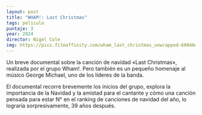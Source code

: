 ```yaml
---
layout: post
title: "WHAM!: Last Christmas"
tags: pelicula
puntaje: 3
year: 2024
director: Nigel Cole
img: https://pics.filmaffinity.com/wham_last_christmas_unwrapped-600484398-large.jpg
---
```


Un breve documental sobre la canción de navidad «Last Christmas», realizada por el grupo Wham!. Pero también es un pequeño homenaje al músico George Michael, uno de los líderes de la banda. 

El documental recorre brevemente los inicios del grupo, explora la importancia de la Navidad y la amistad para el cantante y cómo una canción pensada para estar N° en el ranking de canciones de navidad del año, lo lograría sorpresivamente, 39 años después.
